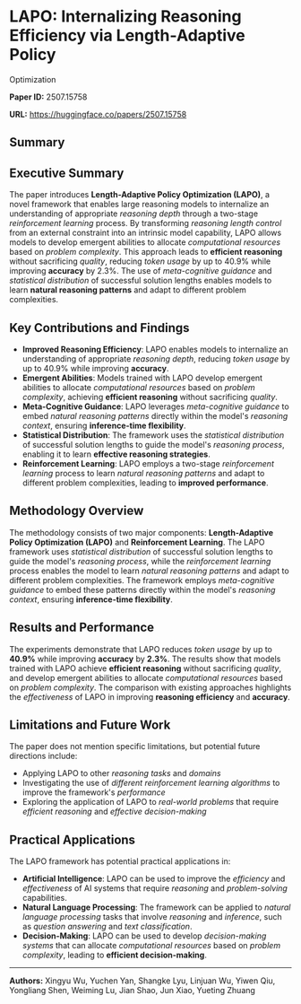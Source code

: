 # LAPO: Internalizing Reasoning Efficiency via Length-Adaptive Policy
  Optimization

**Paper ID:** 2507.15758

**URL:** https://huggingface.co/papers/2507.15758

## Summary

## Executive Summary
The paper introduces **Length-Adaptive Policy Optimization (LAPO)**, a novel framework that enables large reasoning models to internalize an understanding of appropriate *reasoning depth* through a two-stage *reinforcement learning* process. By transforming *reasoning length control* from an external constraint into an intrinsic model capability, LAPO allows models to develop emergent abilities to allocate *computational resources* based on *problem complexity*. This approach leads to **efficient reasoning** without sacrificing *quality*, reducing *token usage* by up to 40.9% while improving **accuracy** by 2.3%. The use of *meta-cognitive guidance* and *statistical distribution* of successful solution lengths enables models to learn **natural reasoning patterns** and adapt to different problem complexities.

## Key Contributions and Findings
* **Improved Reasoning Efficiency**: LAPO enables models to internalize an understanding of appropriate *reasoning depth*, reducing *token usage* by up to 40.9% while improving **accuracy**.
* **Emergent Abilities**: Models trained with LAPO develop emergent abilities to allocate *computational resources* based on *problem complexity*, achieving **efficient reasoning** without sacrificing *quality*.
* **Meta-Cognitive Guidance**: LAPO leverages *meta-cognitive guidance* to embed *natural reasoning patterns* directly within the model's *reasoning context*, ensuring **inference-time flexibility**.
* **Statistical Distribution**: The framework uses the *statistical distribution* of successful solution lengths to guide the model's *reasoning process*, enabling it to learn **effective reasoning strategies**.
* **Reinforcement Learning**: LAPO employs a two-stage *reinforcement learning* process to learn *natural reasoning patterns* and adapt to different problem complexities, leading to **improved performance**.

## Methodology Overview
The methodology consists of two major components: **Length-Adaptive Policy Optimization (LAPO)** and **Reinforcement Learning**. The LAPO framework uses *statistical distribution* of successful solution lengths to guide the model's *reasoning process*, while the *reinforcement learning* process enables the model to learn *natural reasoning patterns* and adapt to different problem complexities. The framework employs *meta-cognitive guidance* to embed these patterns directly within the model's *reasoning context*, ensuring **inference-time flexibility**.

## Results and Performance
The experiments demonstrate that LAPO reduces *token usage* by up to **40.9%** while improving **accuracy** by **2.3%**. The results show that models trained with LAPO achieve **efficient reasoning** without sacrificing *quality*, and develop emergent abilities to allocate *computational resources* based on *problem complexity*. The comparison with existing approaches highlights the *effectiveness* of LAPO in improving **reasoning efficiency** and **accuracy**.

## Limitations and Future Work
The paper does not mention specific limitations, but potential future directions include:
* Applying LAPO to other *reasoning tasks* and *domains*
* Investigating the use of *different reinforcement learning algorithms* to improve the framework's *performance*
* Exploring the application of LAPO to *real-world problems* that require *efficient reasoning* and *effective decision-making*

## Practical Applications
The LAPO framework has potential practical applications in:
* **Artificial Intelligence**: LAPO can be used to improve the *efficiency* and *effectiveness* of AI systems that require *reasoning* and *problem-solving* capabilities.
* **Natural Language Processing**: The framework can be applied to *natural language processing* tasks that involve *reasoning* and *inference*, such as *question answering* and *text classification*.
* **Decision-Making**: LAPO can be used to develop *decision-making systems* that can allocate *computational resources* based on *problem complexity*, leading to **efficient decision-making**.

---

**Authors:** Xingyu Wu, Yuchen Yan, Shangke Lyu, Linjuan Wu, Yiwen Qiu, Yongliang Shen, Weiming Lu, Jian Shao, Jun Xiao, Yueting Zhuang

